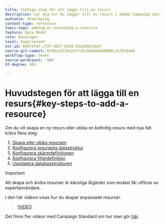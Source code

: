 ```yaml
---
title: Viktiga steg för att lägga till en resurs
description: Lär dig hur du lägger till en resurs i Adobe Campaign datamodell här.
audience: developing
content-type: reference
topic-tags: adding-or-extending-a-resource
feature: Data Model
role: Developer
level: Experienced
exl-id: bd9747df-cf2f-4837-8438-d12e695cda47
source-git-commit: 6530ca1726a2aff18c5be9566d8008c317918e64
workflow-type: tm+mt
source-wordcount: '103'
ht-degree: 46%

---
```


# Huvudstegen för att lägga till en resurs{#key-steps-to-add-a-resource}

Om du vill skapa en ny resurs eller utöka en befintlig resurs med nya fält krävs flera steg:

1. [Skapa eller utöka resursen](../../developing/using/creating-or-extending-the-resource.md)
1. [Konfigurera resursens datastruktur](../../developing/using/configuring-the-resource-s-data-structure.md)
1. [Konfigurera skärmdefinitionen](../../developing/using/configuring-the-screen-definition.md)
1. [Konfigurera filterdefinition](../../developing/using/configuring-filter-definition.md)
1. [Uppdatera databasstrukturen](../../developing/using/updating-the-database-structure.md)

>[!IMPORTANT]
>
>Att skapa och ändra resurser är känsliga åtgärder som endast får utföras av expertanvändare.

I den här videon visas hur du skapar anpassade resurser.

>[!VIDEO](https://video.tv.adobe.com/v/27715?quality=9&captions=eng)

Det finns fler videor med Campaign Standard om hur man gör [här](https://experienceleague.adobe.com/docs/campaign-standard-learn/tutorials/overview.html?lang=sv).
